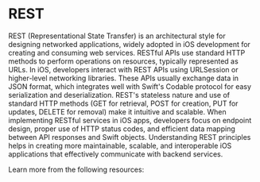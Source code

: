 # REST

REST (Representational State Transfer) is an architectural style for designing networked applications, widely adopted in iOS development for creating and consuming web services. RESTful APIs use standard HTTP methods to perform operations on resources, typically represented as URLs. In iOS, developers interact with REST APIs using URLSession or higher-level networking libraries. These APIs usually exchange data in JSON format, which integrates well with Swift's Codable protocol for easy serialization and deserialization. REST's stateless nature and use of standard HTTP methods (GET for retrieval, POST for creation, PUT for updates, DELETE for removal) make it intuitive and scalable. When implementing RESTful services in iOS apps, developers focus on endpoint design, proper use of HTTP status codes, and efficient data mapping between API responses and Swift objects. Understanding REST principles helps in creating more maintainable, scalable, and interoperable iOS applications that effectively communicate with backend services.

Learn more from the following resources:


